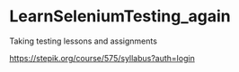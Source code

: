 # LearnSeleniumTesting_again
Taking testing lessons and assignments

https://stepik.org/course/575/syllabus?auth=login

